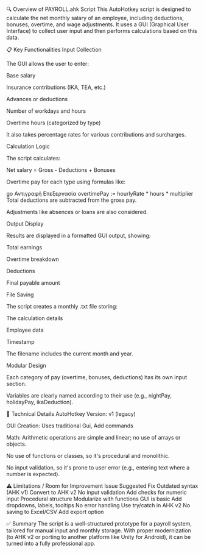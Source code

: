 🔍 Overview of PAYROLL.ahk Script
This AutoHotkey script is designed to calculate the net monthly salary of an employee, including deductions, bonuses, overtime, and wage adjustments. It uses a GUI (Graphical User Interface) to collect user input and then performs calculations based on this data.

📋 Key Functionalities
Input Collection

The GUI allows the user to enter:

Base salary

Insurance contributions (IKA, TEA, etc.)

Advances or deductions

Number of workdays and hours

Overtime hours (categorized by type)

It also takes percentage rates for various contributions and surcharges.

Calculation Logic

The script calculates:

Net salary = Gross - Deductions + Bonuses

Overtime pay for each type using formulas like:

go
Αντιγραφή
Επεξεργασία
overtimePay := hourlyRate * hours * multiplier
Total deductions are subtracted from the gross pay.

Adjustments like absences or loans are also considered.

Output Display

Results are displayed in a formatted GUI output, showing:

Total earnings

Overtime breakdown

Deductions

Final payable amount

File Saving

The script creates a monthly .txt file storing:

The calculation details

Employee data

Timestamp

The filename includes the current month and year.

Modular Design

Each category of pay (overtime, bonuses, deductions) has its own input section.

Variables are clearly named according to their use (e.g., nightPay, holidayPay, ikaDeduction).

🔧 Technical Details
AutoHotkey Version: v1 (legacy)

GUI Creation: Uses traditional Gui, Add commands

Math: Arithmetic operations are simple and linear; no use of arrays or objects.

No use of functions or classes, so it's procedural and monolithic.

No input validation, so it's prone to user error (e.g., entering text where a number is expected).

⚠️ Limitations / Room for Improvement
Issue	Suggested Fix
Outdated syntax (AHK v1)	Convert to AHK v2
No input validation	Add checks for numeric input
Procedural structure	Modularize with functions
GUI is basic	Add dropdowns, labels, tooltips
No error handling	Use try/catch in AHK v2
No saving to Excel/CSV	Add export option

✅ Summary
The script is a well-structured prototype for a payroll system, tailored for manual input and monthly storage. With proper modernization (to AHK v2 or porting to another platform like Unity for Android), it can be turned into a fully professional app.

